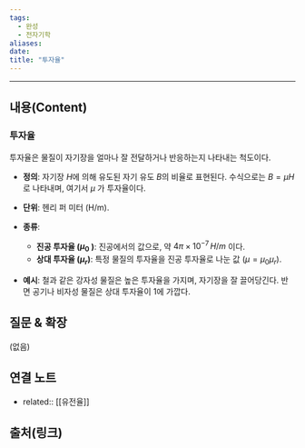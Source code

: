 ```yaml
---
tags:
  - 완성
  - 전자기학
aliases: 
date:
title: "투자율"
---
```


---

## 내용(Content)

### 투자율

투자율은 물질이 자기장을 얼마나 잘 전달하거나 반응하는지 나타내는 척도이다.

- **정의**: 자기장 $H$에 의해 유도된 자기 유도  $B$의 비율로 표현된다. 수식으로는 $B = \mu H$로 나타내며, 여기서 $\mu$ 가 투자율이다.
  
- **단위**: 헨리 퍼 미터 (H/m).
  
- **종류**:  
    - **진공 투자율 ($\mu_0$ ​)**: 진공에서의 값으로, 약 $4\pi \times 10^{-7} \, H/m$ 이다.
    - **상대 투자율 ($\mu_r$​)**: 특정 물질의 투자율을 진공 투자율로 나눈 값 ($\mu = \mu_0 \mu_r$ ​).
  
- **예시**: 철과 같은 강자성 물질은 높은 투자율을 가지며, 자기장을 잘 끌어당긴다. 반면 공기나 비자성 물질은 상대 투자율이 1에 가깝다.

## 질문 & 확장

(없음)

## 연결 노트

- related:: [[유전율]]

## 출처(링크)





